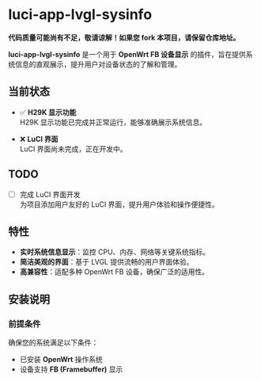 # luci-app-lvgl-sysinfo

**代码质量可能尚有不足，敬请谅解！如果您 fork 本项目，请保留仓库地址。**

**luci-app-lvgl-sysinfo** 是一个用于 **OpenWrt FB 设备显示** 的插件，旨在提供系统信息的直观展示，提升用户对设备状态的了解和管理。

## 当前状态

- ✅ **H29K 显示功能**  
  H29K 显示功能已完成并正常运行，能够准确展示系统信息。

- ❌ **LuCI 界面**  
  LuCI 界面尚未完成，正在开发中。

## TODO

- [ ] 完成 LuCI 界面开发  
  为项目添加用户友好的 LuCI 界面，提升用户体验和操作便捷性。

## 特性

- **实时系统信息显示**：监控 CPU、内存、网络等关键系统指标。
- **简洁美观的界面**：基于 LVGL 提供流畅的用户界面体验。
- **高兼容性**：适配多种 OpenWrt FB 设备，确保广泛的适用性。

## 安装说明

### 前提条件

确保您的系统满足以下条件：

- 已安装 **OpenWrt** 操作系统
- 设备支持 **FB (Framebuffer)** 显示

